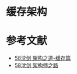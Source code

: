 # 缓存架构


# 参考文献

* [58沈剑 架构之道-缓存篇](http://blog.itpub.net/column/27/)
* [58沈剑 架构师之路](http://blog.itpub.net/column/20)